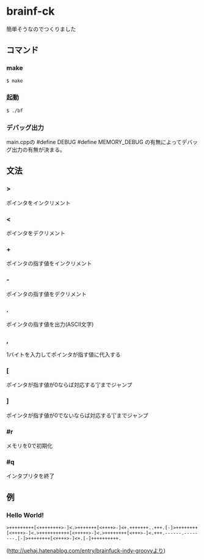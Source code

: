 # brainf-ck
簡単そうなのでつくりました

## コマンド

### make
```bash
$ make
```

### 起動
```bash
$ ./bf
```

### デバッグ出力
main.cppの
#define DEBUG
#define MEMORY_DEBUG
の有無によってデバッグ出力の有無が決まる。
## 文法
### >
ポインタをインクリメント

### <
ポインタをデクリメント

### +
ポインタの指す値をインクリメント

### -
ポインタの指す値をデクリメント

### .
ポインタの指す値を出力(ASCII文字)

### ,
1バイトを入力してポインタが指す値に代入する

### [
ポインタが指す値が0ならば対応する']'までジャンプ

### ]
ポインタが指す値が0でないならば対応する'['までジャンプ

### #r
メモリを0で初期化

### #q
インタプリタを終了

## 例

### Hello World!
```brainfuck
>+++++++++[<++++++++>-]<.>+++++++[<++++>-]<+.+++++++..+++.[-]>++++++++[<++++>-]<.>+++++++++++[<+++++>-]<.>++++++++[<+++>-]<.+++.------.--------.[-]>++++++++[<++++>-]<+.[-]++++++++++.
```

(http://uehaj.hatenablog.com/entry/brainfuck-indy-groovyより)
